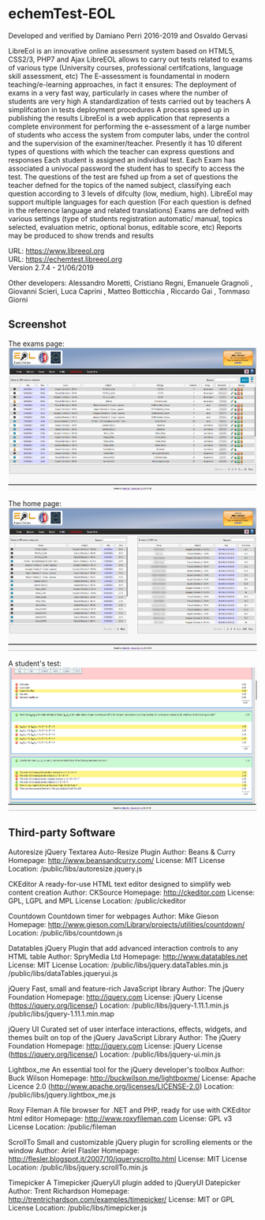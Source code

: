 # echemTest-EOL
Developed and verified by Damiano Perri 2016-2019 and Osvaldo Gervasi

LibreEol is an innovative online assessment system based on HTML5, CSS2/3, PHP7 and Ajax
LibreEOL allows to carry out tests related to exams of various type (University courses, professional certifcations, language skill assessment, etc)
The E-assessment is foundamental in modern teaching/e-learning approaches, in fact it ensures:
The deployment of exams in a very fast way, particularly in cases where the number of students are very high
A standardization of tests carried out by teachers
A simplifcation in tests deployment procedures
A process speed up in publishing the results
LibreEol is a web application that represents a complete environment for performing the e-assessment of a large number of students who access the system from computer labs, under the control and the supervision of the examiner/teacher. 
Presently it has 10 diferent types of questions with which the teacher can express questions and responses
Each student is assigned an individual test. 
Each Exam has associated a univocal password the student has to specify to access the test.
The questions of the test are fshed up from a set of questions the teacher defned for the topics of the named subject, classifying each question according to 3 levels of difculty (low, medium, high). 
LibreEol may support multiple languages for each question (For each question is defned in the reference language and related translations)
Exams are defned with various settings (type of students registration automatic/ manual, topics selected, evaluation metric, optional bonus, editable score, etc)
Reports may be produced to show trends and results



URL:  https://www.libreeol.org   <br>
URL:  https://echemtest.libreeol.org   <br>
Version 2.7.4 - 21/06/2019    <br>

Other developers: Alessandro Moretti, Cristiano Regni, Emanuele Gragnoli , Giovanni Scieri, Luca Caprini , Matteo Botticchia , Riccardo Gai , Tommaso Giorni

Screenshot
--------------------
The exams page:
<br>
<img width="600" height="290" src="tmp/img1.png?raw=true">

The home page:
<br>
<img width="600" height="290" src="tmp/img2.png?raw=true">

A student's test:
<br>
<img width="600" height="290" src="tmp/img3.png?raw=true">


Third-party Software
--------------------

Autoresize
   jQuery Textarea Auto-Resize Plugin
   Author: Beans & Curry
   Homepage: http://www.beansandcurry.com/
   License: MIT License
   Location: /public/libs/autoresize.jquery.js

CKEditor
   A ready-for-use HTML text editor designed to simplify web content creation
   Author: CKSource
   Homepage: http://ckeditor.com
   License: GPL, LGPL and MPL License
   Location: /public/ckeditor

Countdown
   Countdown timer for webpages
   Author: Mike Gieson
   Homepage: http://www.gieson.com/Library/projects/utilities/countdown/
   Location: /public/libs/countdown.js

Datatables
   jQuery Plugin that add advanced interaction controls to any HTML table
   Author: SpryMedia Ltd
   Homepage: http://www.datatables.net
   License: MIT License
   Location: /public/libs/jquery.dataTables.min.js
             /public/libs/dataTables.jqueryui.js

jQuery
   Fast, small and feature-rich JavaScript library
   Author: The jQuery Foundation
   Homepage: http://jquery.com
   License: jQuery License (https://jquery.org/license/)
   Location: /public/libs/jquery-1.11.1.min.js
             /public/libs/jquery-1.11.1.min.map

jQuery UI
   Curated set of user interface interactions, effects, widgets, and themes
           built on top of the jQuery JavaScript Library
   Author: The jQuery Foundation
   Homepage: http://jquery.com
   License: jQuery License (https://jquery.org/license/)
   Location: /public/libs/jquery-ui.min.js

Lightbox_me
   An essential tool for the jQuery developer's toolbox
   Author: Buck Wilson
   Homepage: http://buckwilson.me/lightboxme/
   License: Apache Licence 2.0 (http://www.apache.org/licenses/LICENSE-2.0)
   Location: /public/libs/jquery.lightbox_me.js

Roxy Fileman
   A file browser for .NET and PHP, ready for use with CKEditor html editor
   Homepage: http://www.roxyfileman.com
   License: GPL v3 License
   Location: /public/fileman

ScrollTo
   Small and customizable jQuery plugin for scrolling elements or the window
   Author: Ariel Flasler
   Homepage: http://flesler.blogspot.it/2007/10/jqueryscrollto.html
   License: MIT License
   Location: /public/libs/jquery.scrollTo.min.js

Timepicker
   A Timepicker jQueryUI plugin added to jQueryUI Datepicker
   Author: Trent Richardson
   Homepage: http://trentrichardson.com/examples/timepicker/
   License: MIT or GPL License
   Location: /public/libs/timepicker.js